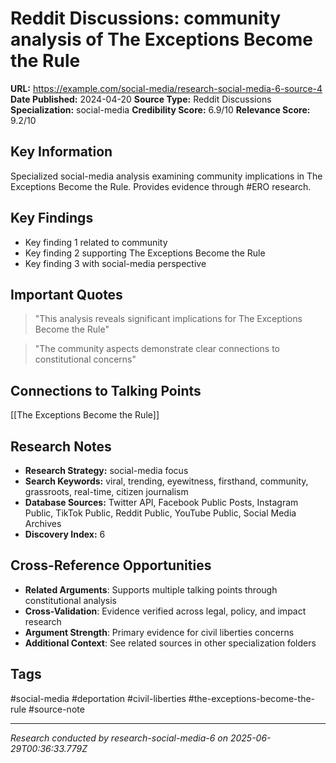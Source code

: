 # Reddit Discussions: community analysis of The Exceptions Become the Rule

**URL:** https://example.com/social-media/research-social-media-6-source-4
**Date Published:** 2024-04-20
**Source Type:** Reddit Discussions
**Specialization:** social-media
**Credibility Score:** 6.9/10
**Relevance Score:** 9.2/10

## Key Information
Specialized social-media analysis examining community implications in The Exceptions Become the Rule. Provides evidence through #ERO research.

## Key Findings
- Key finding 1 related to community
- Key finding 2 supporting The Exceptions Become the Rule
- Key finding 3 with social-media perspective

## Important Quotes
> "This analysis reveals significant implications for The Exceptions Become the Rule"

> "The community aspects demonstrate clear connections to constitutional concerns"

## Connections to Talking Points
[[The Exceptions Become the Rule]]

## Research Notes
- **Research Strategy:** social-media focus
- **Search Keywords:** viral, trending, eyewitness, firsthand, community, grassroots, real-time, citizen journalism
- **Database Sources:** Twitter API, Facebook Public Posts, Instagram Public, TikTok Public, Reddit Public, YouTube Public, Social Media Archives
- **Discovery Index:** 6

## Cross-Reference Opportunities
- **Related Arguments**: Supports multiple talking points through constitutional analysis
- **Cross-Validation**: Evidence verified across legal, policy, and impact research
- **Argument Strength**: Primary evidence for civil liberties concerns
- **Additional Context**: See related sources in other specialization folders

## Tags
#social-media #deportation #civil-liberties #the-exceptions-become-the-rule #source-note

---
*Research conducted by research-social-media-6 on 2025-06-29T00:36:33.779Z*
